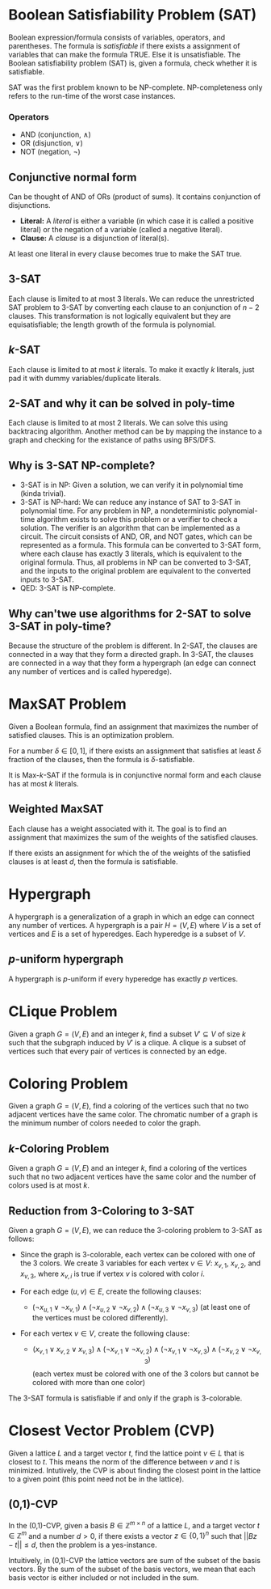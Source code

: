 # Boolean Satisfiability Problem (SAT)
Boolean expression/formula consists of variables, operators, and parentheses. The formula is _satisfiable_ if there exists a assignment of variables that can make the formula TRUE. Else it is unsatisfiable. The Boolean satisfiability problem (SAT) is, given a formula, check whether it is satisfiable. 

SAT was the first problem known to be NP-complete. NP-completeness only refers to the run-time of the worst case instances.

### Operators 
- AND (conjunction, ∧)
- OR (disjunction, ∨)
- NOT (negation, ¬)

## Conjunctive normal form
Can be thought of AND of ORs (product of sums). It contains conjunction of disjunctions. 

- **Literal:** A _literal_ is either a variable (in which case it is called a positive literal) or the negation of a variable (called a negative literal). 
- **Clause:** A _clause_ is a disjunction of literal(s).

At least one literal in every clause becomes true to make the SAT true.

## 3-SAT
Each clause is limited to at most 3 literals. We can reduce the unrestricted SAT problem to 3-SAT by converting each clause to an conjunction of $n-2$ clauses. This transformation is not logically equivalent but they are equisatisfiable; the length growth of the formula is polynomial. 

## $k$-SAT
Each clause is limited to at most $k$ literals. To make it exactly $k$ literals, just pad it with dummy variables/duplicate literals.

## 2-SAT and why it can be solved in poly-time
Each clause is limited to at most 2 literals. We can solve this using backtracing algorithm. Another method can be by mapping the instance to a graph and checking for the existance of paths using BFS/DFS. 

## Why is 3-SAT NP-complete?
- 3-SAT is in NP: Given a solution, we can verify it in polynomial time (kinda trivial).
- 3-SAT is NP-hard: We can reduce any instance of SAT to 3-SAT in polynomial time. For any problem in NP, a nondeterministic polynomial-time algorithm exists to solve this problem or a verifier to check a solution. The verifier is an algorithm that can be implemented as a circuit. The circuit consists of AND, OR, and NOT gates, which can be represented as a formula. This formula can be converted to 3-SAT form, where each clause has exactly 3 literals, which is equivalent to the original formula. Thus, all problems in NP can be converted to 3-SAT, and the inputs to the original problem are equivalent to the converted inputs to 3-SAT. 
- QED: 3-SAT is NP-complete.

## Why can'twe use algorithms for 2-SAT to solve 3-SAT in poly-time?
Because the structure of the problem is different. In 2-SAT, the clauses are connected in a way that they form a directed graph. In 3-SAT, the clauses are connected in a way that they form a hypergraph (an edge can connect any number of vertices and is called hyperedge).

# MaxSAT Problem
Given a Boolean formula, find an assignment that maximizes the number of satisfied clauses. This is an optimization problem. 

For a number $\delta \in [0, 1]$, if there exists an assignment that satisfies at least $\delta$ fraction of the clauses, then the formula is $\delta$-satisfiable. 

It is Max-$k$-SAT if the formula is in conjunctive normal form and each clause has at most $k$ literals.

## Weighted MaxSAT
Each clause has a weight associated with it. The goal is to find an assignment that maximizes the sum of the weights of the satisfied clauses.

If there exists an assignment for which the of the weights of the satisfied clauses is at least $d$, then the formula is satisfiable.

# Hypergraph
A hypergraph is a generalization of a graph in which an edge can connect any number of vertices. A hypergraph is a pair $H = (V, E)$ where $V$ is a set of vertices and $E$ is a set of hyperedges. Each hyperedge is a subset of $V$.

## $p$-uniform hypergraph
A hypergraph is $p$-uniform if every hyperedge has exactly $p$ vertices.

# CLique Problem
Given a graph $G = (V, E)$ and an integer $k$, find a subset $V' \subseteq V$ of size $k$ such that the subgraph induced by $V'$ is a clique. A clique is a subset of vertices such that every pair of vertices is connected by an edge.

<!-- ## $k$-CLique Problem
A $k$-clique is a set of $k$ vertices that will have all $k$ choose $p$ hyperedges between them and its total weight is the sum of the weights of the hyperedges.  -->

# Coloring Problem
Given a graph $G = (V, E)$, find a coloring of the vertices such that no two adjacent vertices have the same color. The chromatic number of a graph is the minimum number of colors needed to color the graph.

## $k$-Coloring Problem
Given a graph $G = (V, E)$ and an integer $k$, find a coloring of the vertices such that no two adjacent vertices have the same color and the number of colors used is at most $k$.

## Reduction from 3-Coloring to 3-SAT
Given a graph $G = (V, E)$, we can reduce the 3-coloring problem to 3-SAT as follows:
- Since the graph is 3-colorable, each vertex can be colored with one of the 3 colors. We create 3 variables for each vertex $v \in V$: $x_{v, 1}$, $x_{v, 2}$, and $x_{v, 3}$, where $x_{v, i}$ is true if vertex $v$ is colored with color $i$.

- For each edge $(u, v) \in E$, create the following clauses:
  - $(\neg x_{u, 1} \lor \neg x_{v, 1}) \land (\neg x_{u, 2} \lor \neg x_{v, 2}) \land (\neg x_{u, 3} \lor \neg x_{v, 3})$ (at least one of the vertices must be colored differently).

- For each vertex $v \in V$, create the following clause:
    - $$(x_{v, 1} \lor x_{v, 2} \lor x_{v, 3}) \land (\neg x_{v, 1} \lor \neg x_{v, 2}) \land (\neg x_{v, 1} \lor \neg x_{v, 3}) \land (\neg x_{v, 2} \lor \neg x_{v, 3})$$
    (each vertex must be colored with one of the 3 colors but cannot be colored with more than one color)

The 3-SAT formula is satisfiable if and only if the graph is 3-colorable.

# Closest Vector Problem (CVP)
Given a lattice $L$ and a target vector $t$, find the lattice point $v \in L$ that is closest to $t$. This means the norm of the difference between $v$ and $t$ is minimized. Intutively, the CVP is about finding the closest point in the lattice to a given point (this point need not be in the lattice).

## (0,1)-CVP
In the (0,1)-CVP, given a basis $B \in \mathbb{Z}^{m \times n}$ of a lattice $L$, and a target vector $t \in \mathbb{Z}^m$ and a number $d>0$, if there exists a vector $z \in \{0,1\}^n$ such that $||Bz-t|| \leq d$, then the problem is a yes-instance.

Intuitively, in (0,1)-CVP the lattice vectors are sum of the subset of the basis vectors. By the sum of the subset of the basis vectors, we mean that each basis vector is either included or not included in the sum.